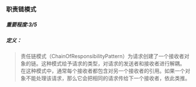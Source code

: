 ### 职责链模式
##### 重要程度:3/5
##### 定义：
>责任链模式（ChainOfResponsibilityPattern）为请求创建了一个接收者对象的链。这种模式给予请求的类型，对请求的发送者和接收者进行解耦。
 在这种模式中，通常每个接收者都包含对另一个接收者的引用。如果一个对象不能处理该请求，那么它会把相同的请求传给下一个接收者，依此类推。